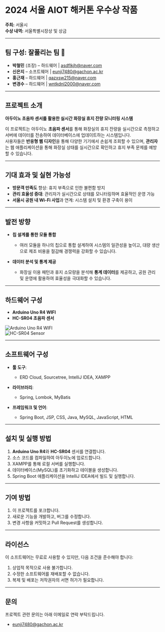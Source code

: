 # 2024 서울 AIOT 해커톤 우수상 작품  
**주최:** 서울시  
**수상 내역:** 서울특별시장상 및 상금  

---

## 팀 구성: **잘풀리는 팀** 🎉  
- **박철민** (조장) – 하드웨어 | [asdflkjh@naver.com](mailto:asdflkjh@naver.com)  
- **신은지** – 소프트웨어 | [eunji7480@gachon.ac.kr](mailto:eunji7480@gachon.ac.kr)  
- **홍근재** – 하드웨어 | [qazxsw215@naver.com](mailto:qazxsw215@naver.com)  
- **변경수** – 하드웨어 | [wntkdnl2000@naver.com](mailto:wntkdnl2000@naver.com)  

---

## 프로젝트 소개  
**아두이노 초음파 센서를 활용한 실시간 화장실 휴지 잔량 모니터링 시스템**  

이 프로젝트는 아두이노 **초음파 센서**를 통해 화장실의 휴지 잔량을 실시간으로 측정하고 서버에 데이터를 전송하여 데이터베이스에 업데이트하는 시스템입니다.  
사용자들은 **반응형 웹 디자인**을 통해 다양한 기기에서 손쉽게 조회할 수 있으며, **관리자**는 웹 애플리케이션을 통해 화장실 상태를 실시간으로 확인하고 휴지 부족 문제를 예방할 수 있습니다.  

---

## 기대 효과 및 실현 가능성  
- **방문객 만족도** 향상: 휴지 부족으로 인한 불편함 방지  
- **관리 효율성 증대**: 관리자가 실시간으로 상태를 모니터링하며 효율적인 운영 가능  
- **서울시 공원 내 Wi-Fi 사업**과 연계: 시스템 설치 및 환경 구축이 용이  

---

## 발전 방향  
- **칩 설계를 통한 모듈 통합**  
  - 여러 모듈을 하나의 칩으로 통합 설계하여 시스템의 일관성을 높이고, 대량 생산으로 제조 비용을 절감해 경쟁력을 강화할 수 있습니다.  

- **데이터 분석 및 통계 제공**  
  - 화장실 이용 패턴과 휴지 소모량을 분석해 **통계 데이터**를 제공하고, 공원 관리 및 운영에 활용하여 효율성을 극대화할 수 있습니다.  

---

## 하드웨어 구성  
- **Arduino Uno R4 WIFI**  
- **HC-SR04 초음파 센서**  

![Arduino Uno R4 WIFI](https://github.com/user-attachments/assets/1bab0d82-d3f4-41f3-a935-068108dd1f1a)  
![HC-SR04 Sensor](https://github.com/user-attachments/assets/1ab2b986-513a-439b-bc28-a3f2c4f2d674)  

---

## 소프트웨어 구성  
- **툴 도구**:  
  - ERD Cloud, Sourcetree, IntelliJ IDEA, XAMPP  

- **라이브러리**:  
  - Spring, Lombok, MyBatis  

- **프레임워크 및 언어**:  
  - Spring Boot, JSP, CSS, Java, MySQL, JavaScript, HTML  

---

## 설치 및 실행 방법  
1. **Arduino Uno R4**와 **HC-SR04** 센서를 연결합니다.  
2. 소스 코드를 컴파일하여 아두이노에 업로드합니다.  
3. XAMPP를 통해 로컬 서버를 실행합니다.  
4. 데이터베이스(MySQL)를 초기화하고 테이블을 생성합니다.  
5. Spring Boot 애플리케이션을 IntelliJ IDEA에서 빌드 및 실행합니다.  

---

## 기여 방법  
1. 이 프로젝트를 포크합니다.  
2. 새로운 기능을 개발하고, 버그를 수정합니다.  
3. 변경 사항을 커밋하고 Pull Request를 생성합니다.  

---

## 라이선스  
이 소프트웨어는 무료로 사용할 수 있지만, 다음 조건을 준수해야 합니다:
1. 상업적 목적으로 사용 불가합니다.
2. 수정한 소프트웨어를 재배포할 수 없습니다.
3. 복제 및 배포는 저작권자의 서면 허가가 필요합니다.

---

## 문의  
프로젝트 관련 문의는 아래 이메일로 연락 부탁드립니다.  
- [eunji7480@gachon.ac.kr](mailto:eunji7480@gachon.ac.kr)
